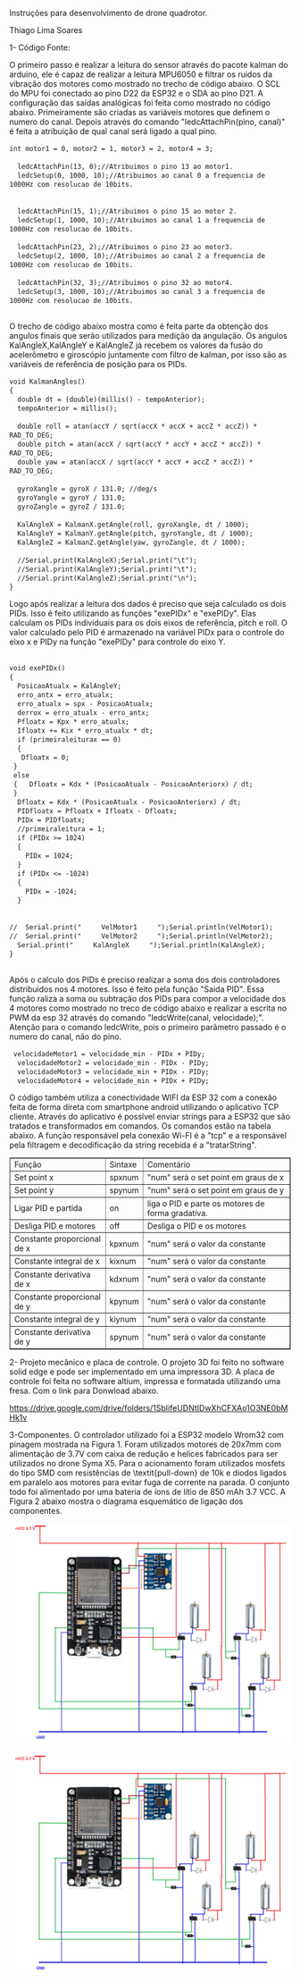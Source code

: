  
Instruções para desenvolvimento de drone quadrotor.

Thiago Lima Soares


1-	Código Fonte:

O primeiro passo é realizar a leitura do sensor através do pacote kalman do arduino, ele é capaz de realizar a leitura MPU6050 e filtrar os ruidos da vibração dos motores como mostrado no trecho de código abaixo. O SCL do MPU foi conectado ao pino D22 da ESP32 e o SDA ao pino D21. A configuração das saídas analógicas foi feita como mostrado no código abaixo. Primeiramente são criadas as variáveis motores que definem o numero do canal. Depois através do comando "ledcAttachPin(pino, canal)" é feita a atribuição de qual canal será ligado a qual pino.

```
int motor1 = 0, motor2 = 1, motor3 = 2, motor4 = 3;

  ledcAttachPin(13, 0);//Atribuimos o pino 13 ao motor1.
  ledcSetup(0, 1000, 10);//Atribuimos ao canal 0 a frequencia de 1000Hz com resolucao de 10bits.

  
  ledcAttachPin(15, 1);//Atribuimos o pino 15 ao motor 2.
  ledcSetup(1, 1000, 10);//Atribuimos ao canal 1 a frequencia de 1000Hz com resolucao de 10bits.

  ledcAttachPin(23, 2);//Atribuimos o pino 23 ao motor3.
  ledcSetup(2, 1000, 10);//Atribuimos ao canal 2 a frequencia de 1000Hz com resolucao de 10bits.

  ledcAttachPin(32, 3);//Atribuimos o pino 32 ao motor4.
  ledcSetup(3, 1000, 10);//Atribuimos ao canal 3 a frequencia de 1000Hz com resolucao de 10bits.
  

```

O trecho de código abaixo mostra como é feita parte da obtenção dos angulos finais que serão utilizados para medição da angulação. Os angulos KalAngleX,KalAngleY e KalAngleZ já recebem os valores da fusão do acelerômetro e giroscópio juntamente com filtro de kalman, por isso são as variáveis de referência de posição para os PIDs.

```
void KalmanAngles()
{
  double dt = (double)(millis() - tempoAnterior);
  tempoAnterior = millis();
  
  double roll = atan(accY / sqrt(accX * accX + accZ * accZ)) * RAD_TO_DEG;
  double pitch = atan(accX / sqrt(accY * accY + accZ * accZ)) * RAD_TO_DEG;
  double yaw = atan(accX / sqrt(accY * accY + accZ * accZ)) * RAD_TO_DEG;
  
  gyroXangle = gyroX / 131.0; //deg/s
  gyroYangle = gyroY / 131.0;
  gyroZangle = gyroZ / 131.0;
  
  KalAngleX = KalmanX.getAngle(roll, gyroXangle, dt / 1000);
  KalAngleY = KalmanY.getAngle(pitch, gyroYangle, dt / 1000);
  KalAngleZ = KalmanZ.getAngle(yaw, gyroZangle, dt / 1000);
  
  //Serial.print(KalAngleX);Serial.print("\t");
  //Serial.print(KalAngleY);Serial.print("\t");
  //Serial.print(KalAngleZ);Serial.print("\n");
}

```
Logo após realizar a leitura dos dados é preciso que seja calculado os dois PIDs. Isso é feito utilizando as funções "exePIDx" e "exePIDy". Elas calculam os PIDs individuais para os dois eixos de referência, pitch e roll. O valor calculado pelo PID é armazenado na variável PIDx para o controle do eixo x e PIDy na função "exePIDy" para controle do eixo Y.

```

void exePIDx()
{
  PosicaoAtualx = KalAngleY;
  erro_antx = erro_atualx;
  erro_atualx = spx - PosicaoAtualx;
  derrox = erro_atualx - erro_antx;
  Pfloatx = Kpx * erro_atualx;
  Ifloatx += Kix * erro_atualx * dt;
  if (primeiraleiturax == 0)
  {
   Dfloatx = 0;
 }
 else
 {   Dfloatx = Kdx * (PosicaoAtualx - PosicaoAnteriorx) / dt;
 }
  Dfloatx = Kdx * (PosicaoAtualx - PosicaoAnteriorx) / dt;
  PIDfloatx = Pfloatx + Ifloatx - Dfloatx;
  PIDx = PIDfloatx;
  //primeiraleitura = 1;
  if (PIDx >= 1024)
  {
    PIDx = 1024;
  }
  if (PIDx <= -1024)
  {
    PIDx = -1024;
  }
  
  
//  Serial.print("     VelMotor1     ");Serial.println(VelMotor1);
//  Serial.print("     VelMotor2     ");Serial.println(VelMotor2);
  Serial.print("     KalAngleX     ");Serial.println(KalAngleX);
}


```

Após o calculo dos PIDs é preciso realizar a soma dos dois controladores distribuidos nos 4 motores. Isso é feito pela função "Saida PID". Essa função raliza a soma ou subtração dos PIDs para compor a velocidade dos 4 motores como mostrado no treco de código abaixo e realizar a escrita no PWM da esp 32 através do comando "ledcWrite(canal, velocidade);". Atenção para o comando ledcWrite, pois o primeiro parâmetro passado é o numero do canal, não do pino.

```
 velocidadeMotor1 = velocidade_min - PIDx + PIDy;
  velocidadeMotor2 = velocidade_min - PIDx - PIDy;
  velocidadeMotor3 = velocidade_min + PIDx - PIDy;
  velocidadeMotor4 = velocidade_min + PIDx + PIDy;

```


O código também utiliza a conectividade WIFI da ESP 32 com a conexão feita de forma direta com smartphone android utilizando o aplicativo TCP cliente. Através do aplicativo é possível enviar strings para a ESP32 que são tratados e transformados em comandos. Os comandos estão na tabela abaixo. A função responsável pela conexão Wi-FI é a "tcp" e a responsável pela filtragem e decodificação da string recebida é a "tratarString".

<table border="1">
<tr>
<td>Função</td> <td>Sintaxe</td> <td>Comentário</td>
</tr>

<tr>		
<td>Set point x</td>	<td>spxnum</td>	<td>"num" será o set point em graus de x</td>
</tr>

<tr>		
<td>Set point y</td>	<td>spynum</td>	<td>"num" será o set point em graus de y</td>
</tr>

<tr>		
<td>Ligar PID e partida</td>	<td>on</td>	<td>liga o PID e parte os motores de forma gradativa.</td>
</tr>
		
<tr>		
<td>Desliga PID e motores</td>	<td>off</td>	<td>Desliga o PID e os motores</td>
</tr>	

<tr>		
<td>Constante proporcional de x </td>	<td>kpxnum</td>	<td>"num" será o valor da constante</td>
</tr>	

<tr>		
<td>Constante integral de x  </td>		<td>kixnum</td><td>"num" será o valor da constante</td>
</tr>	

<tr>		
<td>Constante derivativa de x   </td><td>kdxnum</td><td>"num" será o valor da constante</td>
</tr>		

<tr>		
<td>Constante proporcional de y </td>	<td>kpynum</td>	<td>"num" será o valor da constante</td>
</tr>	

<tr>		
<td>Constante integral de y  </td>		<td>kiynum</td><td>"num" será o valor da constante</td>
</tr>	

<tr>		
<td>Constante derivativa de y   </td><td>spynum</td><td>"num" será o valor da constante</td>
</tr>	
				

</table>

2-	Projeto mecânico e placa de controle.
O projeto 3D foi feito no software solid edge e pode ser implementado em uma impressora 3D. A placa de controle foi feita no software altium, impressa e formatada utilizando uma fresa. Com o link para Donwload abaixo.

https://drive.google.com/drive/folders/1SbIifeUDNtIDwXhCFXAo1O3NE0bMHk1v

3-Componentes.
O controlador utilizado foi a ESP32 modelo Wrom32 com pinagem mostrada na Figura 1. Foram utilizados motores de 20x7mm com alimentação de 3.7V com caixa de redução e helices fabricados para ser utilizados no drone Syma X5. Para o acionamento foram utilizados mosfets do tipo SMD com resistências de \textit{pull-down} de 10k e diodos ligados em paralelo aos motores para evitar fuga de corrente na parada. O conjunto todo foi alimentado por uma bateria de íons de lítio de 850 mAh 3.7 VCC. A Figura 2 abaixo mostra o diagrama esquemático de ligação dos componentes.

![Figura 2: Pinagem ESP32](https://github.com/thiago045/projetodrone/blob/master/esquematicoCircuito1819.png)

![Figura 2: Diagrama esquemático de coneções do projeto](https://github.com/thiago045/projetodrone/blob/master/esquematicoCircuito1819.png)

